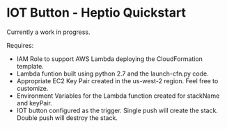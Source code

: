 # IOT Button - Heptio Quickstart

Currently a work in progress.

Requires:

* IAM Role to support AWS Lambda deploying the CloudFormation template.
* Lambda funtion built using python 2.7 and the launch-cfn.py code.
* Appropriate EC2 Key Pair created in the us-west-2 region. Feel free to customize.
* Environment Variables for the Lambda function created for stackName and keyPair.
* IOT button configured as the trigger. Single push will create the stack. Double push will destroy the stack.